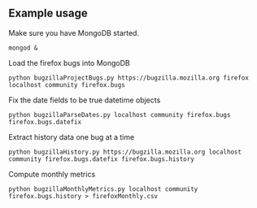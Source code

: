 Example usage
-------------
Make sure you have MongoDB started.
```
mongod &
```

Load the firefox bugs into MongoDB
```
python bugzillaProjectBugs.py https://bugzilla.mozilla.org firefox localhost community firefox.bugs
```

Fix the date fields to be true datetime objects
```
python bugzillaParseDates.py localhost community firefox.bugs firefox.bugs.datefix
```

Extract history data one bug at a time
```
python bugzillaHistory.py https://bugzilla.mozilla.org localhost community firefox.bugs.datefix firefox.bugs.history
```

Compute monthly metrics
```
python bugzillaMonthlyMetrics.py localhost community firefox.bugs.history > firefoxMonthly.csv
```
